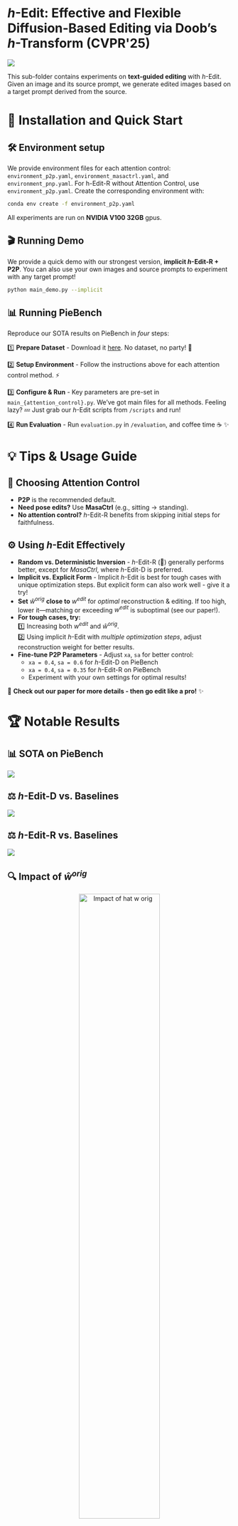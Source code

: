 # *h*-Edit: Effective and Flexible Diffusion-Based Editing via Doob’s *h*-Transform (CVPR'25)

<a href="https://arxiv.org/pdf/2503.02187"><img src="https://img.shields.io/badge/https%3A%2F%2Farxiv.org%2Fabs%2F2503.02187-arxiv-brightred"></a>

This sub-folder contains experiments on **text-guided editing** with *h*-Edit. Given an image and its source prompt, we generate edited images based on a target prompt derived from the source.

# 🚀 Installation and Quick Start

## 🛠️ Environment setup

We provide environment files for each attention control: `environment_p2p.yaml`, `environment_masactrl.yaml`, and `environment_pnp.yaml`.  For h-Edit-R without Attention Control, use `environment_p2p.yaml`. Create the corresponding environment with:

```bash
conda env create -f environment_p2p.yaml
```

All experiments are run on **NVIDIA V100 32GB** gpus.

## 🎬 Running Demo

We provide a quick demo with our strongest version, **implicit *h*-Edit-R + P2P**. You can also use your own images and source prompts to experiment with any target prompt!

```bash
python main_demo.py --implicit
```

## 📊 Running PieBench

Reproduce our SOTA results on PieBench in *four* steps: 

1️⃣ **Prepare Dataset** - Download it [here](https://github.com/cure-lab/PnPInversion). No dataset, no party! 🎉 

2️⃣ **Setup Environment** - Follow the instructions above for each attention control method. ⚡

3️⃣ **Configure & Run** - Key parameters are pre-set in `main_{attention_control}.py`. We’ve got main files for all methods. Feeling lazy? 💤 Just grab our *h*-Edit scripts from `/scripts` and run! 

4️⃣ **Run Evaluation** - Run `evaluation.py` in `/evaluation`, and coffee time ☕ ✨

# 💡 Tips & Usage Guide  

## 🎯 Choosing Attention Control  
- **P2P** is the recommended default.  
- **Need pose edits?** Use **MasaCtrl** (e.g., sitting → standing).  
- **No attention control?** *h*-Edit-R benefits from skipping initial steps for faithfulness.  

## ⚙️ Using *h*-Edit Effectively  

- **Random vs. Deterministic Inversion** - *h*-Edit-R (🎲) generally performs better, except for *MasaCtrl*, where *h*-Edit-D is preferred.
- **Implicit vs. Explicit Form** - Implicit *h*-Edit is best for tough cases with unique optimization steps. But explicit form can also work well - give it a try!  
- **Set** $\hat{w}^{orig}$ **close to** $w^{edit}$ for *optimal* reconstruction & editing. If too high, lower it—matching or exceeding $w^{edit}$ is suboptimal (see our paper!).  
- **For tough cases, try:**  
  1️⃣ Increasing both $w^{edit}$ and $\hat{w}^{orig}$.  
  2️⃣ Using implicit *h*-Edit with *multiple optimization steps*, adjust reconstruction weight for better results.  
- **Fine-tune P2P Parameters** - Adjust `xa`, `sa` for better control:  
  - `xa = 0.4`, `sa = 0.6` for *h*-Edit-D on PieBench  
  - `xa = 0.4`, `sa = 0.35` for *h*-Edit-R on PieBench  
  - Experiment with your own settings for optimal results!  

🚀 **Check out our paper for more details - then go edit like a pro!** ✨

# 🏆 Notable Results

## 📊 SOTA on PieBench

![](../assets/PieBench_Result.png)

## ⚖️ *h*-Edit-D vs. Baselines

![](assets/teaser/comparison_h_edit_D.png)

## ⚖️ *h*-Edit-R vs. Baselines

![](assets/teaser/comparison_h_edit_R.png)

## 🔍 Impact of $\hat{w}^{orig}$  

<p align="center">
  <img src="assets/teaser/impact_hat_w_orig.png" alt="Impact of hat w orig" width="60%">
</p>

## 🔄 Effect of Implicit Multiple Optimization Steps  

<p align="center">
  <img src="assets/teaser/impact_MOS.png" alt="Impact of MOS" width="60%">
</p>

# 🎖️ Acknowledgments

We acknowledge the following implementations used in our development of *h*-Edit:  

- [Edit Friendly](https://github.com/inbarhub/DDPM_inversion)  
- [PnP Inversion](https://github.com/cure-lab/PnPInversion/)  
- [Noise Map Guidance](https://github.com/hansam95/NMG)  
- [Prompt-to-Prompt](https://github.com/google/prompt-to-prompt)  

A huge thanks to these amazing works! 🙌 

# 📬 Contact

If you have any questions or suggestions, feel free to reach out!